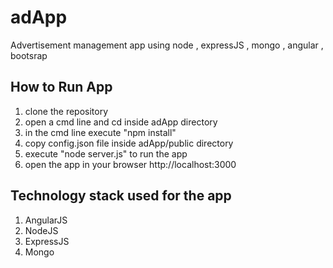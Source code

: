 # adApp
Advertisement management app using node , expressJS , mongo , angular , bootsrap

How to Run App
--------------
1. clone the repository
2. open a cmd line and cd inside adApp directory
3. in the cmd line execute "npm install"
4. copy config.json file inside adApp/public directory
5. execute "node server.js" to run the app
6. open the app in your browser http://localhost:3000


Technology stack used for the app
---------------------------------

1. AngularJS
2. NodeJS
3. ExpressJS
4. Mongo